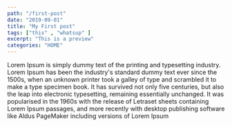 ```yaml
---
path: "/first-post"
date: "2019-09-01"
title: "My First post" 
tags: ["this" , "whatsup" ]
excerpt: "This is a preview" 
categories: "HOME"
---
```


Lorem Ipsum is simply dummy text of the printing and typesetting industry. Lorem Ipsum has been the industry's standard dummy text ever since the 1500s, when an unknown printer took a galley of type and scrambled it to make a type specimen book. It has survived not only five centuries, but also the leap into electronic typesetting, remaining essentially unchanged. It was popularised in the 1960s with the release of Letraset sheets containing Lorem Ipsum passages, and more recently with desktop publishing software like Aldus PageMaker including versions of Lorem Ipsum